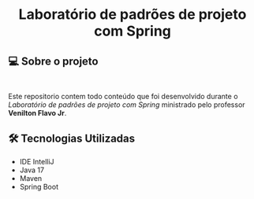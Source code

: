 # <p align = "center"> <b> Laboratório de padrões de projeto com Spring  </b>

## 💻 Sobre o projeto </br> </br>

Este repositorio contem todo conteúdo que foi desenvolvido durante o *Laboratório de padrões de projeto com Spring* ministrado pelo
professor **Venilton Flavo Jr**. 

<h2>🛠 Tecnologias Utilizadas</h2>
<ul>
    <li>IDE IntelliJ</li>
    <li>Java 17</li>
    <li>Maven</li>
    <li>Spring Boot</li>
</ul>

